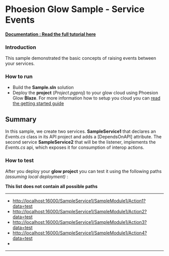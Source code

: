 # Phoesion Glow Sample - Service Events


#### [Documentation : Read the full tutorial here](https://glow-docs.phoesion.com/tutorials/Service_Interop.html)


### Introduction
This sample demonstrated the basic concepts of raising events between your services.


### How to run
- Build the **Sample.sln** solution
- Deploy the **project** (*Project.pgproj*) to your glow cloud using Phoesion Glow **Blaze**. For more information how to setup you cloud you can [read the getting started guide](https://glow-docs.phoesion.com/getting_started/DevMachine_Setup.html)


## Summary
In this sample, we create two services. **SampleService1** that declares an *Events.cs* class in its API project and adds a [DependsOnAPI] attribute. The second service **SampleService2** that will be the listener, implements the *Events.cs* api, which exposes it for consumption of interop actions.


### How to test
After you deploy your **glow project** you can test it using the following paths *(assuming local deployment)* :

**This list does not contain all possible paths**

---

- [http://localhost:16000/SampleService1/SampleModule1/Action1?data=test](http://localhost:16000/SampleService1/SampleModule1/Action1?data=test) 
- [http://localhost:16000/SampleService1/SampleModule1/Action2?data=test](http://localhost:16000/SampleService1/SampleModule1/Action2?data=test) 
- [http://localhost:16000/SampleService1/SampleModule1/Action3?data=test](http://localhost:16000/SampleService1/SampleModule1/Action3?data=test) 
- [http://localhost:16000/SampleService1/SampleModule1/Action4?data=test](http://localhost:16000/SampleService1/SampleModule1/Action4?data=test) 
- 
---



